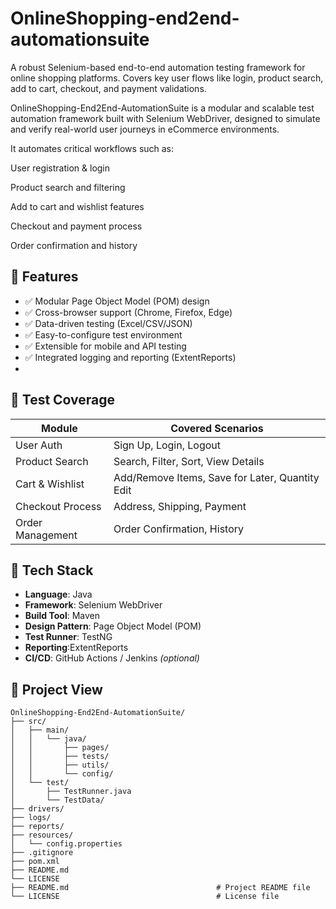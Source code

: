 # OnlineShopping-end2end-automationsuite
A robust Selenium-based end-to-end automation testing framework for online shopping platforms. Covers key user flows like login, product search, add to cart, checkout, and payment validations.

OnlineShopping-End2End-AutomationSuite is a modular and scalable test automation framework built with Selenium WebDriver, designed to simulate and verify real-world user journeys in eCommerce environments.

It automates critical workflows such as:

User registration & login

Product search and filtering

Add to cart and wishlist features

Checkout and payment process

Order confirmation and history
## 📌 Features

- ✅ Modular Page Object Model (POM) design
- ✅ Cross-browser support (Chrome, Firefox, Edge)
- ✅ Data-driven testing (Excel/CSV/JSON)
- ✅ Easy-to-configure test environment
- ✅ Extensible for mobile and API testing
- ✅ Integrated logging and reporting (ExtentReports)
- 
## 🚀 Test Coverage

| Module            | Covered Scenarios                               |
|-------------------|--------------------------------------------------|
| User Auth         | Sign Up, Login, Logout                          |
| Product Search    | Search, Filter, Sort, View Details              |
| Cart & Wishlist   | Add/Remove Items, Save for Later, Quantity Edit |
| Checkout Process  | Address, Shipping, Payment                      |
| Order Management  | Order Confirmation, History                     |
## 🧱 Tech Stack

- **Language**: Java
- **Framework**: Selenium WebDriver
- **Build Tool**: Maven 
- **Design Pattern**: Page Object Model (POM)
- **Test Runner**: TestNG 
- **Reporting**:ExtentReports 
- **CI/CD**: GitHub Actions / Jenkins *(optional)*
## 📂 Project View

```plaintext
OnlineShopping-End2End-AutomationSuite/
├── src/
│   ├── main/
│   │   └── java/
│   │       ├── pages/
│   │       ├── tests/
│   │       ├── utils/
│   │       └── config/
│   └── test/
│       ├── TestRunner.java
│       └── TestData/
├── drivers/
├── logs/
├── reports/
├── resources/
│   └── config.properties
├── .gitignore
├── pom.xml
├── README.md
└── LICENSE
├── README.md                                 # Project README file
└── LICENSE                                   # License file
